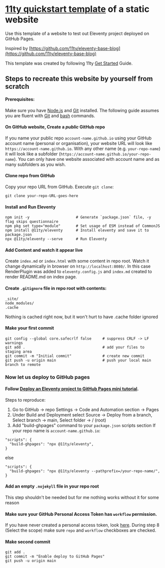 # [11ty quickstart template](https://github.com/bythebookdev/11ty-quickstart-template) of a static website

Use this template of a website to test out Eleventy project deployed on GitHub Pages.

Inspired by [https://github.com/11ty/eleventy-base-blog](https://github.com/11ty/eleventy-base-blog)

This template was created by following 11ty [Get Started](https://www.11ty.dev/docs/) Guide.

## Steps to recreate this website by yourself from scratch
#### Prerequisites:
Make sure you have [Node.js](https://nodejs.org/en/download) and [Git](https://git-scm.com/) installed.
The following guide assumes you are fluent with [Git](https://www.w3schools.com/git/default.asp) and [bash](https://www.w3schools.com/bash/) commands.
#### On GitHub website, Create a *public* GitHub repo
If you name your public repo `account-name.github.io` using your GitHub account name (personal or organisation), your website URL will look like `https://account-name.github.io`. With any other name (e.g. `your-repo-name`) it will look like a subfolder (`https://account-name.github.io/your-repo-name`). You can only have one website associated with account name and as many subfolders as you wish.

#### Clone repo from GitHub
Copy your repo URL from GitHub. Execute `git clone`:
```
git clone your-repo-URL-goes-here
```
#### Install and Run Eleventy
```
npm init -y						# Generate `package.json` file, -y flag skips questionnaire
npm pkg set type="module"		# Set usage of ESM instead of CommonJS
npm install @11ty/eleventy 		# Install eleventy and save it to package.json
npx @11ty/eleventy --serve		# Run Eleventy
```
#### Add Content and watch it appear live
Create `index.md` or `index.html` with some content in repo root. Watch it change dynamically in browser on `http://localhost:8080/`. In this case RenderPlugin was added to `eleventy.config.js` and `index.md` created to render README.md on index page.
#### Create `.gitignore` file in repo root with contents:
```
_site/
node_modules/
.cache
```
Nothing is cached right now, but it won't hurt to have .cache folder ignored

#### Make your first commit
```
git config --global core.safecrlf false		# suppress CRLF -> LF warnings
git add .									# add your files to staging area
git commit -m "Initial commit"				# create new commit
git push -u	origin main						# push your local main branch to remote
```

### Now let us deploy to GitHub pages

#### Follow [Deploy an Eleventy project to GitHub Pages mini tutorial](https://www.11ty.dev/docs/deployment/).
Steps to reproduce:
1. Go to GitHub -> repo Settings -> Code and Automation section -> Pages
2. Under Build and Deployment select Source -> Deploy from a branch, Select branch -> main, Select folder -> / (root)
3. Add "build-ghpages" command to your `package.json` scripts section
If your repo name is `account-name.github.io`:
```
"scripts": {
  "build-ghpages": "npx @11ty/eleventy",
}
```
else
```
"scripts": {
  "build-ghpages": "npx @11ty/eleventy --pathprefix=/your-repo-name/",
}
```
#### Add an empty `.nojekyll` file in your repo root
This step shouldn't be needed but for me nothing works without it for some reason 
#### Make sure your GitHub Personal Access Token has `workflow` permission.
If you have never created a personal access token, look [here](https://docs.github.com/en/authentication/keeping-your-account-and-data-secure/managing-your-personal-access-tokens#creating-a-personal-access-token-classic). During step 8 (Select the scope) make sure `repo` and `workflow` checkboxes are checked.
#### Make second commit
```
git add .
git commit -m "Enable deploy to GitHub Pages"
git push -u origin main
```